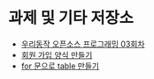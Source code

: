 # 과제 및 기타 저장소

* [우리동작 오픈소스 프로그래밍 03회차](./WRDJClass/03강.html)
* [회원 가입 양식 만들기](./example/01R.html)
* [for 문으로 table 만들기](./WRDJClass/create-table-for.html)

